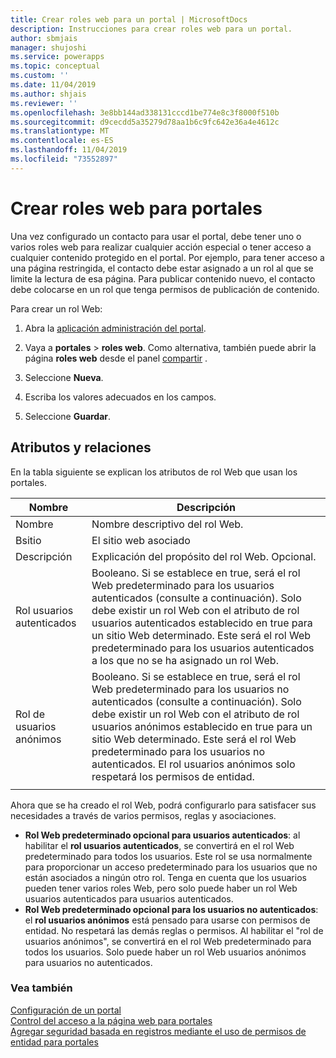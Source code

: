 ```yaml
---
title: Crear roles web para un portal | MicrosoftDocs
description: Instrucciones para crear roles web para un portal.
author: sbmjais
manager: shujoshi
ms.service: powerapps
ms.topic: conceptual
ms.custom: ''
ms.date: 11/04/2019
ms.author: shjais
ms.reviewer: ''
ms.openlocfilehash: 3e8bb144ad338131cccd1be774e8c3f8000f510b
ms.sourcegitcommit: d9cecdd5a35279d78aa1b6c9fc642e36a4e4612c
ms.translationtype: MT
ms.contentlocale: es-ES
ms.lasthandoff: 11/04/2019
ms.locfileid: "73552897"
---
```

# <a name="create-web-roles-for-portals"></a>Crear roles web para portales

Una vez configurado un contacto para usar el portal, debe tener uno o varios roles web para realizar cualquier acción especial o tener acceso a cualquier contenido protegido en el portal. Por ejemplo, para tener acceso a una página restringida, el contacto debe estar asignado a un rol al que se limite la lectura de esa página. Para publicar contenido nuevo, el contacto debe colocarse en un rol que tenga permisos de publicación de contenido.

Para crear un rol Web:

1. Abra la [aplicación administración del portal](configure-portal.md).

2. Vaya a **portales** > **roles web**.
    Como alternativa, también puede abrir la página **roles web** desde el panel [compartir](../manage-existing-portals.md#share) . 

3. Seleccione **Nueva**.

4. Escriba los valores adecuados en los campos.

5. Seleccione **Guardar**.

## <a name="attributes-and-relationships"></a>Atributos y relaciones

En la tabla siguiente se explican los atributos de rol Web que usan los portales.

| Nombre                     | Descripción                                                                                                                                                                                                                                     |
|--------------------------|-------------------------------------------------------------------------------------------------------------------------------------------------------------------------------------------------------------------------------------------------|
| Nombre                     | Nombre descriptivo del rol Web.                                                                                                                                                                                                            |
| Bsitio                  | El sitio web asociado                                                                                                                                                                                                                          |
| Descripción              | Explicación del propósito del rol Web. Opcional.                                                                                                                                                                                             |
| Rol usuarios autenticados | Booleano. Si se establece en true, será el rol Web predeterminado para los usuarios autenticados (consulte a continuación). Solo debe existir un rol Web con el atributo de rol usuarios autenticados establecido en true para un sitio Web determinado. Este será el rol Web predeterminado para los usuarios autenticados a los que no se ha asignado un rol Web. |
| Rol de usuarios anónimos     | Booleano. Si se establece en true, será el rol Web predeterminado para los usuarios no autenticados (consulte a continuación). Solo debe existir un rol Web con el atributo de rol usuarios anónimos establecido en true para un sitio Web determinado. Este será el rol Web predeterminado para los usuarios no autenticados. El rol usuarios anónimos solo respetará los permisos de entidad.| 
|| 

Ahora que se ha creado el rol Web, podrá configurarlo para satisfacer sus necesidades a través de varios permisos, reglas y asociaciones.

- **Rol Web predeterminado opcional para usuarios autenticados**: al habilitar el **rol usuarios autenticados**, se convertirá en el rol Web predeterminado para todos los usuarios. Este rol se usa normalmente para proporcionar un acceso predeterminado para los usuarios que no están asociados a ningún otro rol. Tenga en cuenta que los usuarios pueden tener varios roles Web, pero solo puede haber un rol Web usuarios autenticados para usuarios autenticados.
- **Rol Web predeterminado opcional para los usuarios no autenticados**: el **rol usuarios anónimos** está pensado para usarse con permisos de entidad. No respetará las demás reglas o permisos. Al habilitar el "rol de usuarios anónimos", se convertirá en el rol Web predeterminado para todos los usuarios. Solo puede haber un rol Web usuarios anónimos para usuarios no autenticados.

### <a name="see-also"></a>Vea también

[Configuración de un portal](configure-portal.md) <br>
[Control del acceso a la página web para portales](webpage-access-control.md)  
[Agregar seguridad basada en registros mediante el uso de permisos de entidad para portales](assign-entity-permissions.md) <br>
